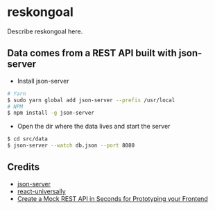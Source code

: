# reskongoal

Describe reskongoal here.


## Data comes from a REST API built with json-server

- Install json-server

```sh
# Yarn
$ sudo yarn global add json-server --prefix /usr/local
# NPM
$ npm install -g json-server
```

- Open the dir where the data lives and start the server

```sh
$ cd src/data
$ json-server --watch db.json --port 8080
```

## Credits
- [json-server](https://github.com/typicode/json-server)
- [react-universally](https://github.com/ctrlplusb/react-universally)
- [Create a Mock REST API in Seconds for Prototyping your Frontend](https://coligo.io/create-mock-rest-api-with-json-server/)
